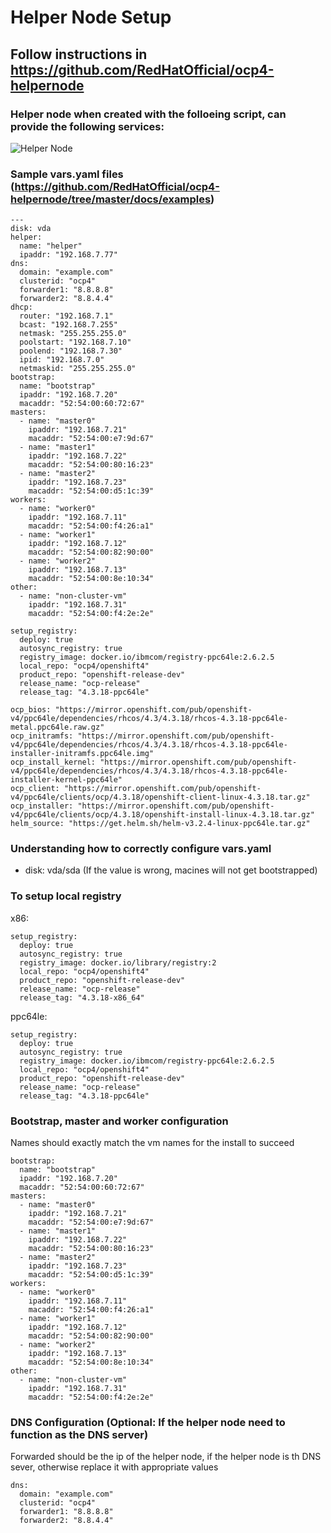 # Helper Node Setup

## Follow instructions in https://github.com/RedHatOfficial/ocp4-helpernode

### Helper node when created with the folloeing script, can provide the following services:
![Helper Node](https://github.com/RedHatOfficial/ocp4-helpernode/blob/master/docs/images/hn.png)

### Sample vars.yaml files (https://github.com/RedHatOfficial/ocp4-helpernode/tree/master/docs/examples)

```
---
disk: vda
helper:
  name: "helper"
  ipaddr: "192.168.7.77"
dns:
  domain: "example.com"
  clusterid: "ocp4"
  forwarder1: "8.8.8.8"
  forwarder2: "8.8.4.4"
dhcp:
  router: "192.168.7.1"
  bcast: "192.168.7.255"
  netmask: "255.255.255.0"
  poolstart: "192.168.7.10"
  poolend: "192.168.7.30"
  ipid: "192.168.7.0"
  netmaskid: "255.255.255.0"
bootstrap:
  name: "bootstrap"
  ipaddr: "192.168.7.20"
  macaddr: "52:54:00:60:72:67"
masters:
  - name: "master0"
    ipaddr: "192.168.7.21"
    macaddr: "52:54:00:e7:9d:67"
  - name: "master1"
    ipaddr: "192.168.7.22"
    macaddr: "52:54:00:80:16:23"
  - name: "master2"
    ipaddr: "192.168.7.23"
    macaddr: "52:54:00:d5:1c:39"
workers:
  - name: "worker0"
    ipaddr: "192.168.7.11"
    macaddr: "52:54:00:f4:26:a1"
  - name: "worker1"
    ipaddr: "192.168.7.12"
    macaddr: "52:54:00:82:90:00"
  - name: "worker2"
    ipaddr: "192.168.7.13"
    macaddr: "52:54:00:8e:10:34"
other:
  - name: "non-cluster-vm"
    ipaddr: "192.168.7.31"
    macaddr: "52:54:00:f4:2e:2e"

setup_registry:
  deploy: true
  autosync_registry: true
  registry_image: docker.io/ibmcom/registry-ppc64le:2.6.2.5
  local_repo: "ocp4/openshift4"
  product_repo: "openshift-release-dev"
  release_name: "ocp-release"
  release_tag: "4.3.18-ppc64le"

ocp_bios: "https://mirror.openshift.com/pub/openshift-v4/ppc64le/dependencies/rhcos/4.3/4.3.18/rhcos-4.3.18-ppc64le-metal.ppc64le.raw.gz"
ocp_initramfs: "https://mirror.openshift.com/pub/openshift-v4/ppc64le/dependencies/rhcos/4.3/4.3.18/rhcos-4.3.18-ppc64le-installer-initramfs.ppc64le.img"
ocp_install_kernel: "https://mirror.openshift.com/pub/openshift-v4/ppc64le/dependencies/rhcos/4.3/4.3.18/rhcos-4.3.18-ppc64le-installer-kernel-ppc64le"
ocp_client: "https://mirror.openshift.com/pub/openshift-v4/ppc64le/clients/ocp/4.3.18/openshift-client-linux-4.3.18.tar.gz"
ocp_installer: "https://mirror.openshift.com/pub/openshift-v4/ppc64le/clients/ocp/4.3.18/openshift-install-linux-4.3.18.tar.gz"
helm_source: "https://get.helm.sh/helm-v3.2.4-linux-ppc64le.tar.gz"
```

### Understanding how to correctly configure vars.yaml

- disk: vda/sda (If the value is wrong, macines will not get bootstrapped)

### To setup local registry
x86:
```
setup_registry:
  deploy: true
  autosync_registry: true
  registry_image: docker.io/library/registry:2
  local_repo: "ocp4/openshift4"
  product_repo: "openshift-release-dev"
  release_name: "ocp-release"
  release_tag: "4.3.18-x86_64"
```

ppc64le:
```
setup_registry:
  deploy: true
  autosync_registry: true
  registry_image: docker.io/ibmcom/registry-ppc64le:2.6.2.5
  local_repo: "ocp4/openshift4"
  product_repo: "openshift-release-dev"
  release_name: "ocp-release"
  release_tag: "4.3.18-ppc64le"
```

### Bootstrap, master and worker configuration
Names should exactly match the vm names for the install to succeed

```
bootstrap:
  name: "bootstrap"
  ipaddr: "192.168.7.20"
  macaddr: "52:54:00:60:72:67"
masters:
  - name: "master0"
    ipaddr: "192.168.7.21"
    macaddr: "52:54:00:e7:9d:67"
  - name: "master1"
    ipaddr: "192.168.7.22"
    macaddr: "52:54:00:80:16:23"
  - name: "master2"
    ipaddr: "192.168.7.23"
    macaddr: "52:54:00:d5:1c:39"
workers:
  - name: "worker0"
    ipaddr: "192.168.7.11"
    macaddr: "52:54:00:f4:26:a1"
  - name: "worker1"
    ipaddr: "192.168.7.12"
    macaddr: "52:54:00:82:90:00"
  - name: "worker2"
    ipaddr: "192.168.7.13"
    macaddr: "52:54:00:8e:10:34"
other:
  - name: "non-cluster-vm"
    ipaddr: "192.168.7.31"
    macaddr: "52:54:00:f4:2e:2e"
```

### DNS Configuration  (Optional: If the helper node need to function as the DNS server)
Forwarded should be the ip of the helper node, if the helper node is th DNS sever, otherwise
replace it with appropriate values
```
dns:
  domain: "example.com"
  clusterid: "ocp4"
  forwarder1: "8.8.8.8"
  forwarder2: "8.8.4.4"
```